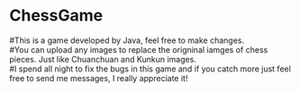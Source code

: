# ChessGame
#This is a game developed by Java, feel free to make changes.  
#You can upload any images to replace the origninal iamges of chess pieces.  Just like Chuanchuan and Kunkun images.  
#I spend all night to fix the bugs in this game and if you catch more just feel free to send me messages, I really appreciate it!  
